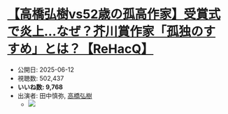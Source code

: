 # [【高橋弘樹vs52歳の孤高作家】受賞式で炎上…なぜ？芥川賞作家「孤独のすすめ」とは？【ReHacQ】](https://www.youtube.com/watch?v=L6ZrNNfOnJA)
-   公開日: 2025-06-12
-   視聴数: 502,437
-   **いいね数: 9,768**
-   出演者: 田中慎弥, [高橋弘樹](/rehacq_fan/people/高橋弘樹 "wikilink")
    - [![](https://img.youtube.com/vi/L6ZrNNfOnJA/hqdefault.jpg)](https://www.youtube.com/watch?v=L6ZrNNfOnJA)
